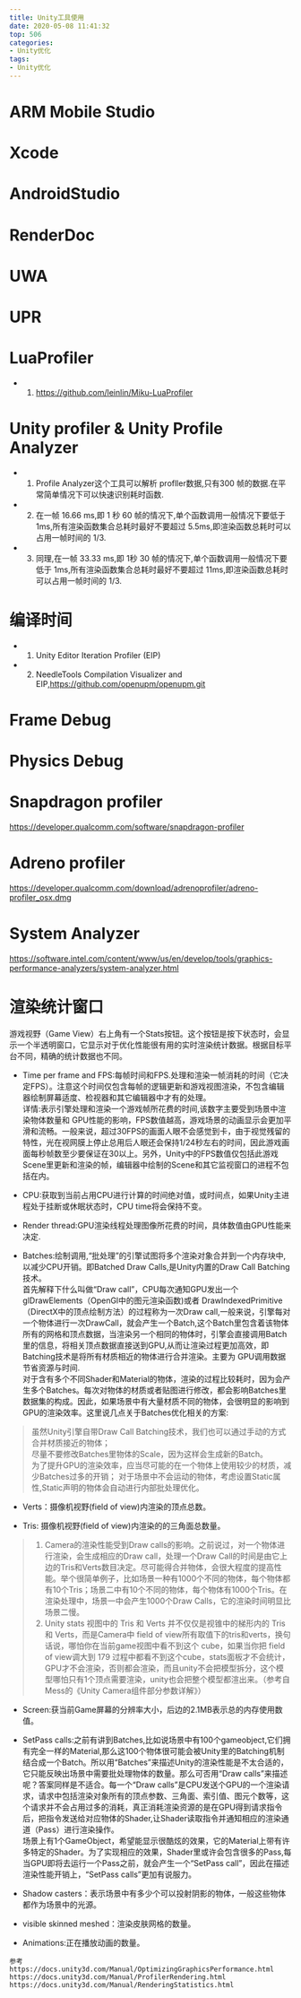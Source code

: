 ```yaml
---
title: Unity工具使用
date: 2020-05-08 11:41:32
top: 506
categories:
- Unity优化
tags:
- Unity优化
---
```


# ARM Mobile Studio

# Xcode

# AndroidStudio

# RenderDoc

# UWA

# UPR

# LuaProfiler
* 1. https://github.com/leinlin/Miku-LuaProfiler

# Unity profiler & Unity Profile Analyzer
* 1. Profile Analyzer这个工具可以解析 profller数据,只有300 帧的数据.在平常简单情况下可以快速识别耗时函数.
* 2. 在一帧 16.66 ms,即 1 秒 60 帧的情况下,单个函数调用一般情况下要低于 1ms,所有渲染函数集合总耗时最好不要超过 5.5ms,即渲染函数总耗时可以占用一帧时间的 1/3.
* 3. 同理,在一帧 33.33 ms,即 1秒 30 帧的情况下,单个函数调用一般情况下要低于 1ms,所有渲染函数集合总耗时最好不要超过 11ms,即渲染函数总耗时可以占用一帧时间的 1/3.

# 编译时间
* 1. Unity Editor Iteration Profiler (EIP) 
* 2. NeedleTools Compilation Visualizer and EIP,https://github.com/openupm/openupm.git

# Frame Debug

# Physics Debug

# Snapdragon profiler
https://developer.qualcomm.com/software/snapdragon-profiler

# Adreno profiler
https://developer.qualcomm.com/download/adrenoprofiler/adreno-profiler_osx.dmg

# System Analyzer
https://software.intel.com/content/www/us/en/develop/tools/graphics-performance-analyzers/system-analyzer.html




# 渲染统计窗口
游戏视野（Game View）右上角有一个Stats按钮。这个按钮是按下状态时，会显示一个半透明窗口，它显示对于优化性能很有用的实时渲染统计数据。根据目标平台不同，精确的统计数据也不同。


* Time per frame and FPS:每帧时间和FPS.处理和渲染一帧消耗的时间（它决定FPS）。注意这个时间仅包含每帧的逻辑更新和游戏视图渲染，不包含编辑器绘制屏幕适度、检视器和其它编辑器中才有的处理。          
详情:表示引擎处理和渲染一个游戏帧所花费的时间,该数字主要受到场景中渲染物体数量和 GPU性能的影响，FPS数值越高，游戏场景的动画显示会更加平滑和流畅。一般来说，超过30FPS的画面人眼不会感觉到卡，由于视觉残留的特性，光在视网膜上停止总用后人眼还会保持1/24秒左右的时间，因此游戏画面每秒帧数至少要保证在30以上。另外，Unity中的FPS数值仅包括此游戏Scene里更新和渲染的帧，编辑器中绘制的Scene和其它监视窗口的进程不包括在内。


* CPU:获取到当前占用CPU进行计算的时间绝对值，或时间点，如果Unity主进程处于挂断或休眠状态时，CPU time将会保持不变。

* Render thread:GPU渲染线程处理图像所花费的时间，具体数值由GPU性能来决定.

* Batches:绘制调用,“批处理”的引擎试图将多个渲染对象合并到一个内存块中, 以减少CPU开销。即Batched Draw Calls,是Unity内置的Draw Call Batching技术。        
首先解释下什么叫做“Draw call”，CPU每次通知GPU发出一个glDrawElements（OpenGl中的图元渲染函数)或者 DrawIndexedPrimitive（DirectX中的顶点绘制方法）的过程称为一次Draw call,一般来说，引擎每对一个物体进行一次DrawCall，就会产生一个Batch,这个Batch里包含着该物体所有的网格和顶点数据，当渲染另一个相同的物体时，引擎会直接调用Batch里的信息，将相关顶点数据直接送到GPU,从而让渲染过程更加高效，即Batching技术是将所有材质相近的物体进行合并渲染。主要为 GPU调用数据 节省资源与时间.      
对于含有多个不同Shader和Material的物体，渲染的过程比较耗时，因为会产生多个Batches。每次对物体的材质或者贴图进行修改，都会影响Batches里数据集的构成。因此，如果场景中有大量材质不同的物体，会很明显的影响到GPU的渲染效率。这里说几点关于Batches优化相关的方案:
> 虽然Unity引擎自带Draw Call Batching技术，我们也可以通过手动的方式合并材质接近的物体；      
> 尽量不要修改Batches里物体的Scale，因为这样会生成新的Batch。    
> 为了提升GPU的渲染效率，应当尽可能的在一个物体上使用较少的材质，减少Batches过多的开销； 
> 对于场景中不会运动的物体，考虑设置Static属性,Static声明的物体会自动进行内部批处理优化。    

* Verts：摄像机视野(field of view)内渲染的顶点总数。  

* Tris:   摄像机视野(field of view)内渲染的的三角面总数量。      

> 1. Camera的渲染性能受到Draw calls的影响。之前说过，对一个物体进行渲染，会生成相应的Draw call，处理一个Draw Call的时间是由它上边的Tris和Verts数目决定。尽可能得合并物体，会很大程度的提高性能。举个很简单例子，比如场景一种有1000个不同的物体，每个物体都有10个Tris；场景二中有10个不同的物体，每个物体有1000个Tris。在渲染处理中，场景一中会产生1000个Draw Calls，它的渲染时间明显比场景二慢。     
> 2. Unity stats 视图中的 Tris 和 Verts 并不仅仅是视锥中的梯形内的 Tris 和 Verts，而是Camera中 field of view所有取值下的tris和verts，换句话说，哪怕你在当前game视图中看不到这个 cube，如果当你把 field of view调大到 179 过程中都看不到这个cube，stats面板才不会统计，GPU才不会渲染，否则都会渲染，而且unity不会把模型拆分，这个模型哪怕只有1个顶点需要渲染，unity也会把整个模型都渲出来。（参考自Mess的《Unity Camera组件部分参数详解》）



* Screen:获当前Game屏幕的分辨率大小，后边的2.1MB表示总的内存使用数值。

* SetPass calls:之前有讲到Batches,比如说场景中有100个gameobject,它们拥有完全一样的Material,那么这100个物体很可能会被Unity里的Batching机制结合成一个Batch。所以用“Batches”来描述Unity的渲染性能是不太合适的，它只能反映出场景中需要批处理物体的数量。那么可否用“Draw calls”来描述呢？答案同样是不适合。每一个“Draw calls”是CPU发送个GPU的一个渲染请求，请求中包括渲染对象所有的顶点参数、三角面、索引值、图元个数等，这个请求并不会占用过多的消耗，真正消耗渲染资源的是在GPU得到请求指令后，把指令发送给对应物体的Shader,让Shader读取指令并通知相应的渲染通道（Pass）进行渲染操作。      
场景上有1个GameObject，希望能显示很酷炫的效果，它的Material上带有许多特定的Shader。为了实现相应的效果，Shader里或许会包含很多的Pass,每当GPU即将去运行一个Pass之前，就会产生一个“SetPass call”，因此在描述渲染性能开销上，“SetPass calls”更加有说服力。    
* Shadow casters：表示场景中有多少个可以投射阴影的物体，一般这些物体都作为场景中的光源。
* visible skinned  meshed：渲染皮肤网格的数量。
* Animations:正在播放动画的数量。

```
参考
https://docs.unity3d.com/Manual/OptimizingGraphicsPerformance.html        
https://docs.unity3d.com/Manual/ProfilerRendering.html      
https://docs.unity3d.com/Manual/RenderingStatistics.html
```